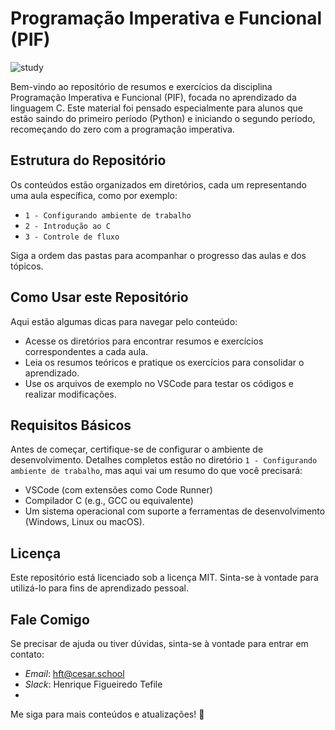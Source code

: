 # Programação Imperativa e Funcional (PIF)

![study](https://github.com/user-attachments/assets/b9ddfead-1665-4e75-9f8a-525a015d1daf)

Bem-vindo ao repositório de resumos e exercícios da disciplina Programação Imperativa e Funcional (PIF), focada no aprendizado da linguagem C. Este material foi pensado especialmente para alunos que estão saindo do primeiro período (Python) e iniciando o segundo período, recomeçando do zero com a programação imperativa.

## Estrutura do Repositório

Os conteúdos estão organizados em diretórios, cada um representando uma aula específica, como por exemplo:

- ```1 - Configurando ambiente de trabalho```
- ```2 - Introdução ao C```
- ```3 - Controle de fluxo```

Siga a ordem das pastas para acompanhar o progresso das aulas e dos tópicos.

## Como Usar este Repositório

Aqui estão algumas dicas para navegar pelo conteúdo:

- Acesse os diretórios para encontrar resumos e exercícios correspondentes a cada aula.
- Leia os resumos teóricos e pratique os exercícios para consolidar o aprendizado.
- Use os arquivos de exemplo no VSCode para testar os códigos e realizar modificações.

## Requisitos Básicos

Antes de começar, certifique-se de configurar o ambiente de desenvolvimento. Detalhes completos estão no diretório ```1 - Configurando ambiente de trabalho```, mas aqui vai um resumo do que você precisará:

- VSCode (com extensões como Code Runner)
- Compilador C (e.g., GCC ou equivalente)
- Um sistema operacional com suporte a ferramentas de desenvolvimento (Windows, Linux ou macOS).

## Licença

Este repositório está licenciado sob a licença MIT. Sinta-se à vontade para utilizá-lo para fins de aprendizado pessoal.

## Fale Comigo

Se precisar de ajuda ou tiver dúvidas, sinta-se à vontade para entrar em contato:

- *Email*: hft@cesar.school
- *Slack*: Henrique Figueiredo Tefile
- 
Me siga para mais conteúdos e atualizações! 🚀
